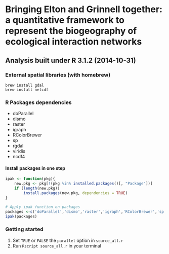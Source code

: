 # Bringing Elton and Grinnell together: a quantitative framework to represent the biogeography of ecological interaction networks
## Analysis built under R 3.1.2 (2014-10-31)

### External spatial libraries (with homebrew)

```code
brew install gdal
brew install netcdf
```

### R Packages dependencies

- doParallel
- dismo 
- raster
- igraph
- RColorBrewer
- sp
- rgdal
- viridis
- ncdf4

#### Install packages in one step

```r
ipak <- function(pkg){
    new.pkg <- pkg[!(pkg %in% installed.packages()[, "Package"])]
    if (length(new.pkg)) 
        install.packages(new.pkg, dependencies = TRUE)
}

# Apply ipak function on packages
packages <-c('doParallel','dismo','raster','igraph','RColorBrewer','sp','rgdal','viridis','ncdf4')
ipak(packages)
```
### Getting started

1. Set ```TRUE``` or ```FALSE``` the ```parallel``` option in ```source_all.r```  
2. Run ``` Rscript source_all.r ``` in your terminal

